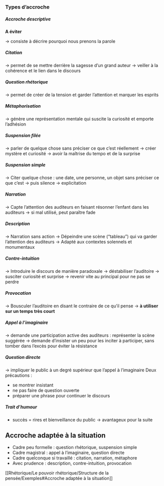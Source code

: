 
### Types d’accroche

##### Accroche descriptive

**A éviter**

→ consiste à décrire pourquoi nous prenons la parole

##### Citation

→ permet de se mettre derrière la sagesse d’un grand auteur
→ veiller à la cohérence et le lien dans le discours

##### Question rhétorique

→ permet de créer de la tension et garder l’attention et marquer les esprits

##### Métaphorisation

→ génère une représentation mentale qui suscite la curiosité et emporte l’adhésion

##### Suspension filée

→ parler de quelque chose sans préciser ce que c’est réellement
→ créer mystère et curiosité
→ avoir la maîtrise du tempo et de la surprise

##### Suspension simple

→ Citer quelque chose : une date, une personne, un objet sans préciser ce que c’est
→ puis silence 
→ explicitation

##### Narration

→ Capte l’attention des auditeurs en faisant résonner l’enfant dans les auditeurs
→ si mal utilisé, peut paraître fade

##### Description

→ Narration sans action
→ Dépeindre une scène  (“tableau”) qui va garder l’attention des auditeurs
→ Adapté aux contextes solennels et monumentaux

##### Contre-intuition

→ Introduire le discours de manière paradoxale
→ déstabiliser l’auditoire → susciter curiosité et surprise
→ revenir vite au principal pour ne pas se perdre

##### Provocation

→ Bousculer l’auditoire en disant le contraire de ce qu’il pense
→ **à utiliser sur un temps très court**

##### Appel à l’imaginaire

→ demande une participation active des auditeurs : représenter la scène suggérée
→ demande d’insister un peu pour les inciter à participer, sans tomber dans l’excès pour éviter la résistance

##### Question directe

→ impliquer le public à un degré supérieur que l’appel à l’imaginaire
Deux précautions :
- se montrer insistant
- ne pas faire de question ouverte
- préparer une phrase pour continuer le discours

##### Trait d’humour

- succès = rires et bienveillance du public → avantageux pour la suite


## Accroche adaptée à la situation

- Cadre peu formelle : question rhétorique, suspension simple
- Cadre magistral : appel à l’imaginaire, question directe
- Cadre quelconque si travaillé : citation, narration, métaphore
- Avec prudence : description, contre-intuition, provocation

[[Rhétorique/Le pouvoir rhétorique/Structure de la pensée/Exemples#Accroche adaptée à la situation]]

